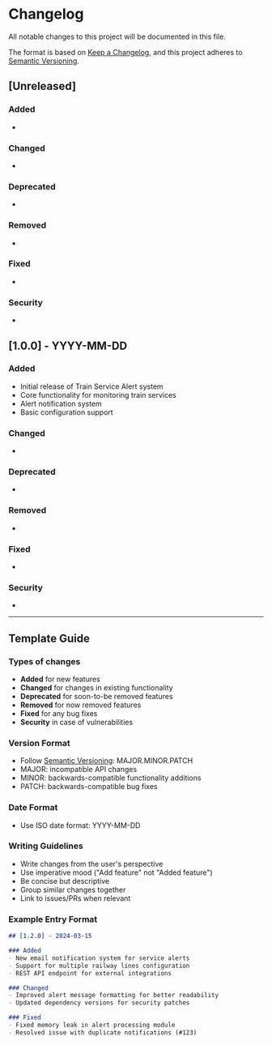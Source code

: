 # Changelog

All notable changes to this project will be documented in this file.

The format is based on [Keep a Changelog](https://keepachangelog.com/en/1.0.0/),
and this project adheres to [Semantic Versioning](https://semver.org/spec/v2.0.0.html).

## [Unreleased]

### Added
- 

### Changed
- 

### Deprecated
- 

### Removed
- 

### Fixed
- 

### Security
- 

## [1.0.0] - YYYY-MM-DD

### Added
- Initial release of Train Service Alert system
- Core functionality for monitoring train services
- Alert notification system
- Basic configuration support

### Changed
- 

### Deprecated
- 

### Removed
- 

### Fixed
- 

### Security
- 

---

## Template Guide

### Types of changes
- **Added** for new features
- **Changed** for changes in existing functionality
- **Deprecated** for soon-to-be removed features
- **Removed** for now removed features
- **Fixed** for any bug fixes
- **Security** in case of vulnerabilities

### Version Format
- Follow [Semantic Versioning](https://semver.org/): MAJOR.MINOR.PATCH
- MAJOR: incompatible API changes
- MINOR: backwards-compatible functionality additions
- PATCH: backwards-compatible bug fixes

### Date Format
- Use ISO date format: YYYY-MM-DD

### Writing Guidelines
- Write changes from the user's perspective
- Use imperative mood ("Add feature" not "Added feature")
- Be concise but descriptive
- Group similar changes together
- Link to issues/PRs when relevant

### Example Entry Format
```markdown
## [1.2.0] - 2024-03-15

### Added
- New email notification system for service alerts
- Support for multiple railway lines configuration
- REST API endpoint for external integrations

### Changed
- Improved alert message formatting for better readability
- Updated dependency versions for security patches

### Fixed
- Fixed memory leak in alert processing module
- Resolved issue with duplicate notifications (#123)
